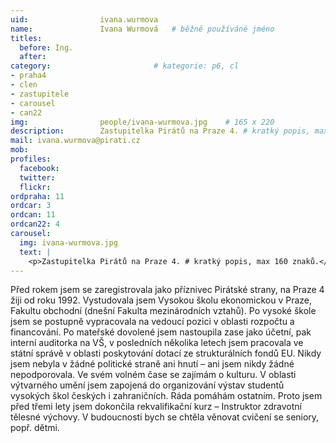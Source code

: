 ```yaml
---
uid:                ivana.wurmova
name:               Ivana Wurmová  	# běžně používáné jméno
titles:
  before: Ing.
  after:
category:                       # kategorie: p6, cl
- praha4
- clen
- zastupitele
- carousel
- can22
img: 		        people/ivana-wurmova.jpg    # 165 x 220
description:        Zastupitelka Pirátů na Praze 4. # kratký popis, max 160 znaků
mail: ivana.wurmova@pirati.cz
mob: 			
profiles:
  facebook:
  twitter: 
  flickr: 
ordpraha: 11
ordcar: 3
ordcan: 11
ordcan22: 4
carousel:
  img: ivana-wurmova.jpg
  text: |
    <p>Zastupitelka Pirátů na Praze 4. # kratký popis, max 160 znaků.</p>
---
```


Před rokem jsem se zaregistrovala jako příznivec Pirátské strany, na Praze 4 žiji od roku 1992.
Vystudovala jsem Vysokou školu ekonomickou v Praze, Fakultu obchodní (dnešní Fakulta mezinárodních vztahů). Po vysoké škole jsem se postupně vypracovala na vedoucí pozici v oblasti rozpočtu a financování. Po mateřské dovolené jsem nastoupila zase jako účetní, pak interní auditorka na VŠ, v posledních několika letech jsem pracovala ve státní správě v oblasti poskytování dotací ze strukturálních fondů EU.  Nikdy jsem nebyla v žádné politické straně ani hnutí – ani jsem nikdy žádné nepodporovala.
Ve svém volném čase se zajímám o kulturu. V oblasti výtvarného umění jsem zapojená do organizování výstav studentů vysokých škol českých i zahraničních. Ráda pomáhám ostatním. Proto jsem před třemi lety jsem dokončila rekvalifikační kurz – Instruktor zdravotní tělesné výchovy. V budoucnosti bych se chtěla věnovat cvičení se seniory, popř. dětmi.
